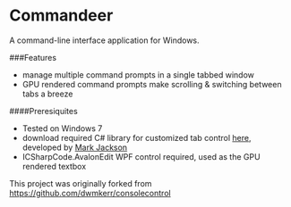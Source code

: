 Commandeer
==============

A command-line interface application for Windows.

###Features
* manage multiple command prompts in a single tabbed window
* GPU rendered command prompts make scrolling & switching between tabs a breeze

####Preresiquites
* Tested on Windows 7
* download required C# library for customized tab control [here](http://www.codeproject.com/KB/tabs/NewCustomTabControl/NewCustomTabControlAssembly.zip), developed by [Mark Jackson](http://www.codeproject.com/Members/The-Man-from-U-N-C-L-E) 
* ICSharpCode.AvalonEdit WPF control required, used as the GPU rendered textbox

This project was originally forked from https://github.com/dwmkerr/consolecontrol
